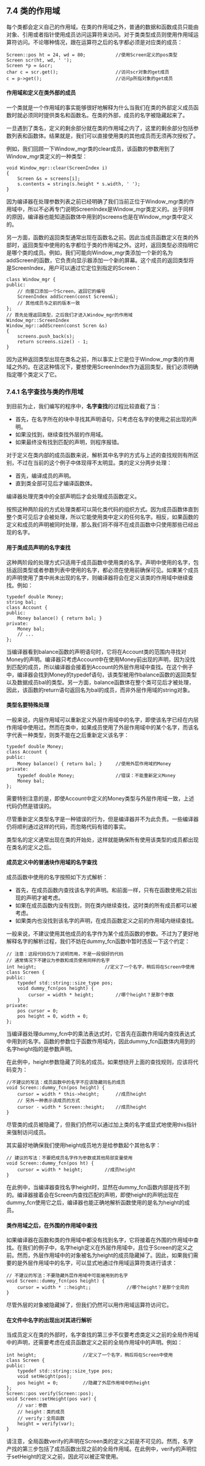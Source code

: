 ## 7.4 类的作用域
每个类都会定义自己的作用域。在类的作用域之外，普通的数据和函数成员只能由对象、引用或者指针使用成员访问运算符来访问。对于类类型成员则使用作用域运算符访问。不论哪种情况，跟在运算符之后的名字都必须是对应类的成员：
```
Screen::pos ht = 24, wd = 80;           //使用Screen定义的pos类型
Screen scr(ht, wd, ' ');
Screen *p = &scr;
char c = scr.get();                     //访问scr对象的get成员
c = p->get();                           //访问p所指对象的get成员
```
#### 作用域和定义在类外部的成员
一个类就是一个作用域的事实能够很好地解释为什么当我们在类的外部定义成员函数时就必须同时提供类名和函数名。在类的外部，成员的名字被隐藏起来了。

一旦遇到了类名，定义的剩余部分就在类的作用域之内了，这里的剩余部分包括参数列表和函数体。结果就是，我们可以直接使用类的其他成员而无须再次授权了。

例如，我们回顾一下Window_mgr类的clear成员，该函数的参数用到了Window_mgr类定义的一种类型：
```
void Window_mgr::clear(ScreenIndex i)
{
    Screen &s = screens[i];
    s.contents = string(s.height * s.width, ' ');
}
```
因为编译器在处理参数列表之前已经明确了我们当前正位于Window_mgr类的作用域中，所以不必再专门说明ScreenIndex是Window_mgr类定义的。出于同样的原因，编译器也能知道函数体中用到的screens也是在Window_mgr类中定义的。

另一方面，函数的返回类型通常出现在函数名之前。因此当成员函数定义在类的外部时，返回类型中使用的名字都位于类的作用域之外。这时，返回类型必须指明它是哪个类的成员。例如，我们可能向Window_mgr类添加一个新的名为addScreen的函数，它负责向显示器添加一个新的屏幕。这个成员的返回类型将是ScreenIndex，用户可以通过它定位到指定的Screen：
```
class Window_mgr {
public:
    // 向窗口添加一个Screen，返回它的编号
    ScreenIndex addScreen(const Screen&);
    // 其他成员与之前的版本一致
};
// 首先处理返回类型，之后我们才进入Window_mgr的作用域
Window_mgr::ScreenIndex
Window_mgr::addScreen(const Scren &s)
{
    screens.push_back(s);
    return screens.size() - 1;
}
```
因为这种返回类型出现在类名之前，所以事实上它是位于Window_mgr类的作用域之外的。在这这种情况下，要想使用ScreenIndex作为返回类型，我们必须明确指定哪个类定义了它。

### 7.4.1 名字查找与类的作用域
到目前为止，我们编写的程序中，**名字查找**的过程比较直截了当：
- 首先，在名字所在的块中寻找其声明语句，只考虑在名字的使用之前出现的声明。
- 如果没找到，继续查找外层的作用域。
- 如果最终没有找到匹配的声明，则程序报错。

对于定义在类内部的成员函数来说，解析其中名字的方式与上述的查找规则有所区别，不过在当前的这个例子中体现得不太明显。类的定义分两步处理：
- 首先，编译成员的声明。
- 直到类全部可见后才编译函数体。

编译器处理完类中的全部声明后才会处理成员函数定义。

按照这种两阶段的方式处理类都可以简化类代码的组织方式。因为成员函数体直到整个类可见后才会被处理，所以它能使用类中定义的任何名字。相反，如果函数的定义和成员的声明被同时处理，那么我们将不得不在成员函数中只使用那些已经出现的名字。

#### 用于类成员声明的名字查找
这种两阶段的处理方式只适用于成员函数中使用类的名字。声明中使用的名字，包括返回类型或者参数列表中使用的名字，都必须在使用前确保可见。如果某个成员的声明使用了类中尚未出现的名字，则编译器将会在定义该类的作用域中继续查找。例如：
```
typedef double Money;
string bal;
class Account {
public:
    Money balance() { return bal; }
private:
    Money bal;
    // ...
};
```
当编译器看到balance函数的声明语句时，它将在Account类的范围内寻找对Money的声明。编译器只考虑Account中在使用Money前出现的声明，因为没找到匹配的成员，所以编译器会接着到Account的外层作用域中查找。在这个例子中，编译器会找到Money的typedef语句，该类型被用作balance函数的返回类型以及数据成员bal的类型。另一方面，balance函数体在整个类可见后才被处理，因此，该函数的return语句返回名为bal的成员，而非外层作用域的string对象。

#### 类型名要特殊处理
一般来说，内层作用域可以重新定义外层作用域中的名字，即使该名字已经在内层作用域中使用过。然而在类中，如果成员使用了外层作用域中的某个名字，而该名字代表一种类型，则类不能在之后重新定义该名字：
```
typedef double Money;
class Account {
public:
    Money balance() { return bal; }     //使用外层作用域的Money
private:
    typedef double Money;               //错误：不能重新定义Money
    Money bal;
};
```
需要特别注意的是，即使Account中定义的Money类型与外层作用域一致，上述代码仍然是错误的。

尽管重新定义类型名字是一种错误的行为，但是编译器并不为此负责。一些编译器仍将顺利通过这样的代码，而忽略代码有错的事实。

类型名的定义通常出现在类的开始处，这样就能确保所有使用该类型的成员都出现在类名的定义之后。

#### 成员定义中的普通块作用域的名字查找
成员函数中使用的名字按照如下方式解析：
- 首先，在成员函数内查找该名字的声明。和前面一样，只有在函数使用之前出现的声明才被考虑。
- 如果在成员函数内没有找到，则在类内继续查找，这时类的所有成员都可以被考虑。
- 如果类内也没找到该名字的声明，在成员函数定义之前的作用域内继续查找。

一般来说，不建议使用其他成员的名字作为某个成员函数的参数。不过为了更好地解释名字的解析过程，我们不妨在dummy_fcn函数中暂时违反一下这个约定：
```
// 注意：这段代码仅为了说明而用，不是一段很好的代码
// 通常情况下不建议为参数和成员使用同样的名字
int height;                         //定义了一个名字，稍后将在Screen中使用
class Screen {
public:
    typedef std::string::size_type pos;
    void dummy_fcn(pos height) {
        cursor = width * height;        //哪个height？是那个参数
    }
private:
    pos cursor = 0;
    pos height = 0, width = 0;
};
```
当编译器处理dummy_fcn中的乘法表达式时，它首先在函数作用域内查找表达式中用到的名字。函数的参数位于函数作用域内，因此dummy_fcn函数体内用到的名字height指的是参数声明。

在此例中，height参数隐藏了同名的成员。如果想绕开上面的查找规则，应该将代码变为：
```
//不建议的写法：成员函数中的名字不应该隐藏同名的成员
void Screen::dummy_fcn(pos height) {
    cursor = width * this->height;      //成员height
    // 另外一种表示该成员的方式
    cursor - width * Screen::height;    //成员height
}
```

尽管类的成员被隐藏了，但我们仍然可以通过加上类的名字或显式地使用this指针来强制访问成员。

其实最好地确保我们使用height成员地方是给参数起个其他名字：
```
// 建议的写法：不要把成员名字作为参数或其他局部变量使用
void Screen::dummy_fcn(pos ht) {
    cursor = width * height;        //成员height
}
```

在此例中，当编译器查找名字height时，显然在dummy_fcn函数内部是找不到的。编译器接着会在Screen内查找匹配的声明，即使height的声明出现在dummy_fcn使用它之后，编译器也能正确地解析函数使用的是名为height的成员。

#### 类作用域之后，在外围的作用域中查找
如果编译器在函数和类的作用域中都没有找到名字，它将接着在外围的作用域中查找。在我们的例子中，名字heigh定义在外层作用域中，且位于Screen的定义之前。然而，外层作用域中的对象被名为height的成员隐藏掉了。因此，如果我们需要的是外层作用域中的名字，可以显式地通过作用域运算符类进行请求：
```
// 不建议的写法：不要隐藏外层作用域中可能被用到的名字
void Screen::dummy_fcn(pos height) {
    cursor = width * ::height;;             //哪个height？是那个全局的
}
```
尽管外层的对象被隐藏掉了，但我们仍然可以用作用域运算符访问它。

#### 在文件中名字的出现出对其进行解析
当成员定义在类的外部时，名字查找的第三步不仅要考虑类定义之前的全局作用域中的声明，还需要考虑在成员函数定义之前的全局作用域中的声明。例如：
```
int height;                 //定义了一个名字，稍后将在Screen中使用
class Screen {
public:
    typedef std::string::size_type pos;
    void setHeight(pos);
    pos height = 0;         //隐藏了外层作用域中的height
};
Screen::pos verify(Screen::pos);
void Screen::setHeight(pos var) {
    // var：参数
    // height：类的成员
    // verify：全局函数
    height = verify(var);
}
```
请注意，全局函数verify的声明在Screen类的定义之前是不可见的。然而，名字产找的第三步包括了成员函数出现之前的全局作用域。在此例中，verify的声明位于setHeight的定义之前，因此可以被正常使用。



